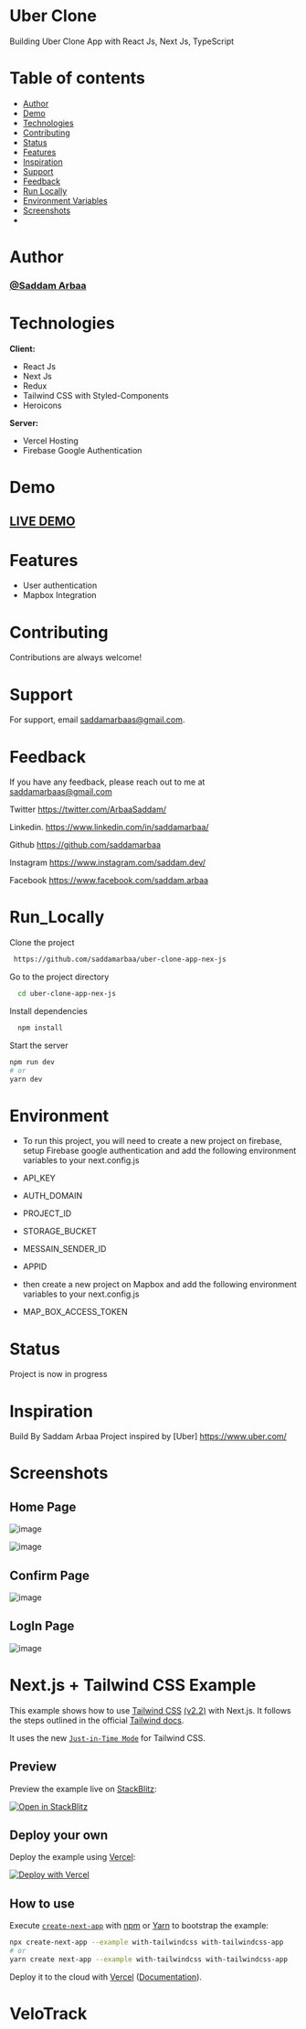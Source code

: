 <!-- @format -->

# Uber Clone

Building Uber Clone App with React Js, Next Js, TypeScript

# Table of contents

-  [Author](#Author)
-  [Demo](#Demo)
-  [Technologies](#Technologies)
-  [Contributing](#Contributing)
-  [Status](#status)
-  [Features](#Features)
-  [Inspiration](#inspiration)
-  [Support](#Support)
-  [Feedback](#Feedback)
-  [Run Locally](#Run_Locally)
-  [Environment Variables](#Environment)
-  [Screenshots](#Screenshots)
-

# Author

### <a href="https://github.com/saddamarbaa">@Saddam Arbaa</a>

# Technologies

**Client:**

-  React Js
-  Next Js
-  Redux
-  Tailwind CSS with Styled-Components
-  Heroicons

**Server:**

-  Vercel Hosting
-  Firebase Google Authentication

# Demo

## <a href="https://uber-clone-app-nex-js.vercel.app/">LIVE DEMO</a>

# Features

-  User authentication
-  Mapbox Integration

# Contributing

Contributions are always welcome!

# Support

For support, email saddamarbaas@gmail.com.

# Feedback

If you have any feedback, please reach out to me at saddamarbaas@gmail.com

Twitter
https://twitter.com/ArbaaSaddam/

Linkedin.
https://www.linkedin.com/in/saddamarbaa/

Github
https://github.com/saddamarbaa

Instagram
https://www.instagram.com/saddam.dev/

Facebook
https://www.facebook.com/saddam.arbaa

# Run_Locally

Clone the project

```bash
 https://github.com/saddamarbaa/uber-clone-app-nex-js
```

Go to the project directory

```bash
  cd uber-clone-app-nex-js
```

Install dependencies

```bash
  npm install
```

Start the server

```bash
npm run dev
# or
yarn dev
```

# Environment

-  To run this project, you will need to create a new project on firebase, setup Firebase google authentication and add the following environment variables to your next.config.js

-  API_KEY
-  AUTH_DOMAIN
-  PROJECT_ID
-  STORAGE_BUCKET
-  MESSAIN_SENDER_ID
-  APPID

-  then create a new project on Mapbox and add the following environment variables to your next.config.js
-  MAP_BOX_ACCESS_TOKEN

# Status

Project is now in progress

# Inspiration

Build By Saddam Arbaa Project inspired by [Uber] https://www.uber.com/

# Screenshots

## Home Page

![image](https://user-images.githubusercontent.com/51326421/140644502-1e97696e-45cb-4da5-8c64-9d59057d91a4.png)

![image](https://user-images.githubusercontent.com/51326421/140644489-93af717a-c52c-4b3c-af89-9d6b8ddc333b.png)

## Confirm Page

![image](https://user-images.githubusercontent.com/51326421/140644522-7eac2b7a-92a7-4978-93cc-0c078a914810.png)

## LogIn Page

![image](https://user-images.githubusercontent.com/51326421/140644539-20552b5f-d09a-4c03-81f7-694752ad6348.png)

# Next.js + Tailwind CSS Example

This example shows how to use [Tailwind CSS](https://tailwindcss.com/) [(v2.2)](https://blog.tailwindcss.com/tailwindcss-2-2) with Next.js. It follows the steps outlined in the official [Tailwind docs](https://tailwindcss.com/docs/guides/nextjs).

It uses the new [`Just-in-Time Mode`](https://tailwindcss.com/docs/just-in-time-mode) for Tailwind CSS.

## Preview

Preview the example live on [StackBlitz](http://stackblitz.com/):

[![Open in StackBlitz](https://developer.stackblitz.com/img/open_in_stackblitz.svg)](https://stackblitz.com/github/vercel/next.js/tree/canary/examples/with-tailwindcss)

## Deploy your own

Deploy the example using [Vercel](https://vercel.com?utm_source=github&utm_medium=readme&utm_campaign=next-example):

[![Deploy with Vercel](https://vercel.com/button)](https://vercel.com/new/git/external?repository-url=https://github.com/vercel/next.js/tree/canary/examples/with-tailwindcss&project-name=with-tailwindcss&repository-name=with-tailwindcss)

## How to use

Execute [`create-next-app`](https://github.com/vercel/next.js/tree/canary/packages/create-next-app) with [npm](https://docs.npmjs.com/cli/init) or [Yarn](https://yarnpkg.com/lang/en/docs/cli/create/) to bootstrap the example:

```bash
npx create-next-app --example with-tailwindcss with-tailwindcss-app
# or
yarn create next-app --example with-tailwindcss with-tailwindcss-app
```

Deploy it to the cloud with [Vercel](https://vercel.com/new?utm_source=github&utm_medium=readme&utm_campaign=next-example) ([Documentation](https://nextjs.org/docs/deployment)).
# VeloTrack

